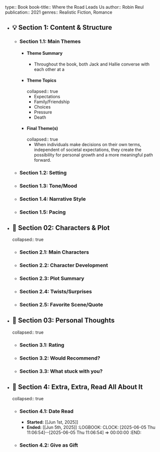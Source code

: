 type:: Book
book-title:: Where the Road Leads Us
author:: Robin Reul
publication:: 2021
genres:: Realistic Fiction, Romance

- ## 💡 Section 1: Content & Structure
	- ### **Section 1.1:** Main Themes
		- #### Theme Summary
			- Throughout the book, both Jack and Hallie converse with each other at a
		- #### Theme Topics
		  collapsed:: true
			- Expectations
			- Family/Friendship
			- Choices
			- Pressure
			- Death
		- #### Final Theme(s)
		  collapsed:: true
			- When individuals make decisions on their own terms, independent of societal expectations, they create the possibility for personal growth and a more meaningful path forward.
	- ### **Section 1.2:** Setting
	- ### **Section 1.3:** Tone/Mood
	- ### **Section 1.4:** Narrative Style
	- ### **Section 1.5:** Pacing
- ## 🧠 Section 02: Characters & Plot
  collapsed:: true
	- ### **Section 2.1:** Main Characters
	- ### **Section 2.2:** Character Development
	- ### **Section 2.3:** Plot Summary
	- ### **Section 2.4:** Twists/Surprises
	- ### **Section 2.5:** Favorite Scene/Quote
- ## 💭 Section 03: Personal Thoughts
  collapsed:: true
	- ###  **Section 3.1:** Rating
	- ### **Section 3.2:** Would Recommend?
	- ### **Section 3.3:** What stuck with you?
- ## 📰 Section 4: Extra, Extra, Read All About It
  collapsed:: true
	- ### **Section 4.1:** Date Read
		- **Started:** [[Jun 1st, 2025]]
		- **Ended:** [[Jun 5th, 2025]]
		  :LOGBOOK:
		  CLOCK: [2025-06-05 Thu 11:06:54]--[2025-06-05 Thu 11:06:54] =>  00:00:00
		  :END:
	- ### **Section 4.2:** Give as Gift